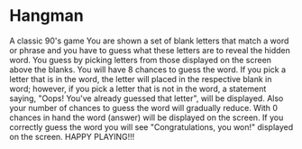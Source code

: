 # Hangman
A classic 90's game
You are shown a set of blank letters that match a word or phrase and you have to guess what these letters are to reveal the hidden word. You guess by picking letters from those displayed on the screen above the blanks. You will have 8 chances to guess the word. If you pick a letter that is in the word, the letter will placed in the respective blank in word; however, if you pick a letter that is not in the word, a statement saying, "Oops! You've already guessed that letter", will be displayed. Also your number of chances to guess the word will gradually reduce. With 0 chances in hand the word (answer) will be displayed on the screen. If you correctly guess the word you will see "Congratulations, you won!" displayed on the screen.
HAPPY PLAYING!!!
